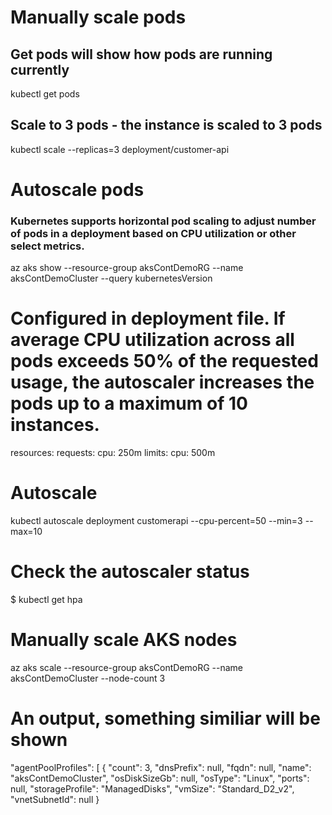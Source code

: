# Manually scale pods
## Get pods will show how pods are running currently
kubectl get pods

## Scale to 3 pods - the instance is scaled to 3 pods
kubectl scale --replicas=3 deployment/customer-api

# Autoscale pods
### Kubernetes supports horizontal pod scaling to adjust number of pods in a deployment based on CPU utilization or other select metrics.

az aks show --resource-group aksContDemoRG --name aksContDemoCluster --query kubernetesVersion

# Configured in deployment file. If average CPU utilization across all pods exceeds 50% of the requested usage, the autoscaler increases the pods up to a maximum of 10 instances.

resources:
  requests:
     cpu: 250m
  limits:
     cpu: 500m

# Autoscale
kubectl autoscale deployment customerapi --cpu-percent=50 --min=3 --max=10

# Check the autoscaler status
$ kubectl get hpa

# Manually scale AKS nodes
az aks scale --resource-group aksContDemoRG --name aksContDemoCluster --node-count 3

# An output, something similiar will be shown
"agentPoolProfiles": [
  {
    "count": 3,
    "dnsPrefix": null,
    "fqdn": null,
    "name": "aksContDemoCluster",
    "osDiskSizeGb": null,
    "osType": "Linux",
    "ports": null,
    "storageProfile": "ManagedDisks",
    "vmSize": "Standard_D2_v2",
    "vnetSubnetId": null
  }